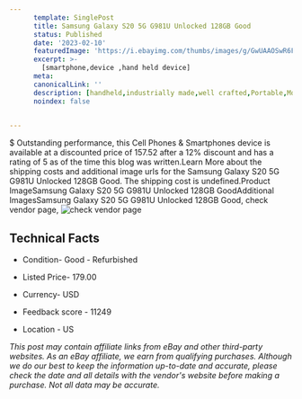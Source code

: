 ```yaml
---
      template: SinglePost
      title: Samsung Galaxy S20 5G G981U Unlocked 128GB Good
      status: Published
      date: '2023-02-10'
      featuredImage: 'https://i.ebayimg.com/thumbs/images/g/GwUAAOSwR6FirPMy/s-l225.jpg'
      excerpt: >-
        [smartphone,device ,hand held device]
      meta:
      canonicalLink: ''
      description: [handheld,industrially made,well crafted,Portable,Mobile,Compact,Convenient,Lightweight,Maneuverable,Man-portable,Miniature,Carriable,Hand-held,Light,Holdable,Transportable,Mobile device,Pocket-sized,On-the-go,Wireless,Cordless,Compact size,Convenient size, smartphone,device ,hand held device]
      noindex: false

        
---
```

$
    Outstanding performance, this Cell Phones & Smartphones device is available at a discounted price of 157.52 after a 12% discount and has a rating of 5 as of the time this blog was written.Learn More about the shipping costs and additional image urls for the Samsung Galaxy S20 5G G981U Unlocked 128GB Good. The shipping cost is undefined.Product ImageSamsung Galaxy S20 5G G981U Unlocked 128GB GoodAdditional ImagesSamsung Galaxy S20 5G G981U Unlocked 128GB Good, check vendor page, ![check vendor page](https://origin-galleryplus.ebayimg.com/ws/web/334470159283_2_0_1/225x225.jpg,https://origin-galleryplus.ebayimg.com/ws/web/334470159283_3_0_1/225x225.jpg,https://origin-galleryplus.ebayimg.com/ws/web/334470159283_4_0_1/225x225.jpg,https://origin-galleryplus.ebayimg.com/ws/web/334470159283_5_0_1/225x225.jpg,https://origin-galleryplus.ebayimg.com/ws/web/334470159283_6_0_1/225x225.jpg,https://origin-galleryplus.ebayimg.com/ws/web/334470159283_7_0_1/225x225.jpg,https://origin-galleryplus.ebayimg.com/ws/web/334470159283_8_0_1/225x225.jpg,https://origin-galleryplus.ebayimg.com/ws/web/334470159283_9_0_1/225x225.jpg,https://origin-galleryplus.ebayimg.com/ws/web/334470159283_10_0_1/225x225.jpg,https://origin-galleryplus.ebayimg.com/ws/web/334470159283_11_0_1/225x225.jpg,https://origin-galleryplus.ebayimg.com/ws/web/334470159283_12_0_1/225x225.jpg)
    
    

 ## Technical Facts 



     
      

 - Condition- Good - Refurbished 


      

 - Listed Price- 179.00 


      

 - Currency- USD 


      

 - Feedback score - 11249 


      

 - Location - US 


      
      

 *_This post may contain affiliate links from eBay and other third-party websites. As an eBay affiliate, we earn from qualifying purchases. Although we do our best to keep the information up-to-date and accurate, please check the date and all details with the vendor's website before making a purchase. Not all data may be accurate._*



    
    
    
    
    